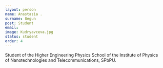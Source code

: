 ```yaml
---
layout: person
name: Anastasia .
surname: Begun
post: Student
email: 
image: Kudryavceva.jpg
status: student
order: 4
---
```

Student of the Higher Engineering Physics School of the Institute of Physics
of Nanotechnologies and Telecommunications, SPbPU.